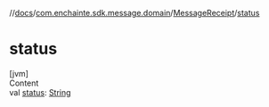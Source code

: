 //[docs](../../index.md)/[com.enchainte.sdk.message.domain](../index.md)/[MessageReceipt](index.md)/[status](status.md)

# status

[jvm]  
Content  
val [status](status.md): [String](https://kotlinlang.org/api/latest/jvm/stdlib/kotlin/-string/index.html)  



